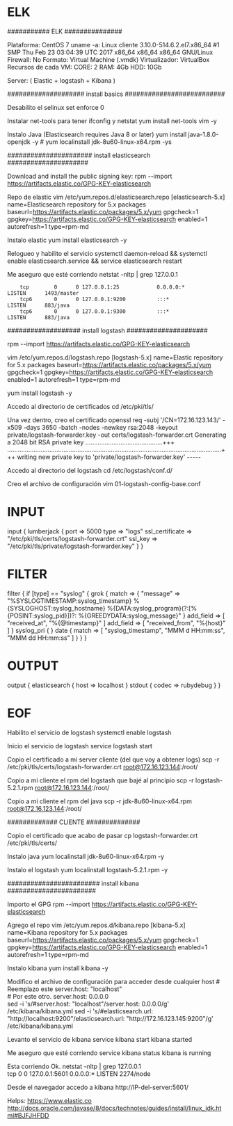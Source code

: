 # ELK


########### ELK ###############

Plataforma: CentOS 7
uname -a: Linux cliente 3.10.0-514.6.2.el7.x86_64 #1 SMP Thu Feb 23 03:04:39 UTC 2017 x86_64 x86_64 x86_64 GNU/Linux
Firewall: No
Formato:  Virtual Machine (.vmdk)
Virtualizador: VirtualBox
Recursos de cada VM:
					CORE: 2
					RAM: 4Gb
					HDD: 10Gb

Server:  ( Elastic + logstash + Kibana )


#################### install basics ##########################

Desabilito el selinux
	set enforce 0

Instalar net-tools para tener ifconfig y netstat
	yum install net-tools vim -y 

Instalo Java (Elasticsearch requires Java 8 or later)
	yum install java-1.8.0-openjdk -y
	# yum localinstall jdk-8u60-linux-x64.rpm -ys


###################### install elasticsearch #####################

Download and install the public signing key:
	rpm --import https://artifacts.elastic.co/GPG-KEY-elasticsearch

Repo de elastic
	vim /etc/yum.repos.d/elasticsearch.repo
		[elasticsearch-5.x]
		name=Elasticsearch repository for 5.x packages
		baseurl=https://artifacts.elastic.co/packages/5.x/yum
		gpgcheck=1
		gpgkey=https://artifacts.elastic.co/GPG-KEY-elasticsearch
		enabled=1
		autorefresh=1
		type=rpm-md


Instalo elastic
	yum install elasticsearch -y 


Relogueo y habilito el servicio
	systemctl daemon-reload && systemctl enable elasticsearch.service && service elasticsearch restart


Me aseguro que esté corriendo
	netstat -nltp | grep 127.0.0.1

		tcp        0      0 127.0.0.1:25            0.0.0.0:*               LISTEN      1493/master         
		tcp6       0      0 127.0.0.1:9200          :::*                    LISTEN      883/java            
		tcp6       0      0 127.0.0.1:9300          :::*                    LISTEN      883/java



################### install logstash #####################

rpm --import https://artifacts.elastic.co/GPG-KEY-elasticsearch

vim /etc/yum.repos.d/logstash.repo
[logstash-5.x]
name=Elastic repository for 5.x packages
baseurl=https://artifacts.elastic.co/packages/5.x/yum
gpgcheck=1
gpgkey=https://artifacts.elastic.co/GPG-KEY-elasticsearch
enabled=1
autorefresh=1
type=rpm-md

yum install logstash -y 


Accedo al directorio de certificados
	cd /etc/pki/tls/

Una vez dentro, creo el certificado
	openssl req -subj '/CN=172.16.123.143/'  -x509 -days 3650 -batch -nodes -newkey rsa:2048 -keyout private/logstash-forwarder.key -out certs/logstash-forwarder.crt
	Generating a 2048 bit RSA private key
	............................................+++
	..........................................................................................................................+++
	writing new private key to 'private/logstash-forwarder.key'
	-----


Accedo al directorio del logstash
	cd /etc/logstash/conf.d/

Creo el archivo de configuración
	vim 01-logstash-config-base.conf	

# INPUT
input {
  lumberjack {
    port => 5000
    type => "logs"
    ssl_certificate => "/etc/pki/tls/certs/logstash-forwarder.crt"
    ssl_key => "/etc/pki/tls/private/logstash-forwarder.key"
   }
}

# FILTER
filter {
  if [type] == "syslog" {
    grok {
      match => { "message" => "%SYSLOGTIMESTAMP:syslog_timestamp} %{SYSLOGHOST:syslog_hostname} %{DATA:syslog_program}(?:\[%{POSINT:syslog_pid}\])?: %{GREEDYDATA:syslog_message}" }
      add_field => [ "received_at", "%{@timestamp}" ]
      add_field => [ "received_from", "%{host}" ]
      }
      syslog_pri { }
      date {
        match => [ "syslog_timestamp", "MMM d HH:mm:ss", "MMM dd HH:mm:ss" ]
      }
   }
}

# OUTPUT
output {
  elasticsearch { host => localhost }
  stdout { codec => rubydebug }
}
# EOF


Habilito el servicio de logstash
	systemctl enable logstash

Inicio el servicio de logstash
	service logstash start

Copio el certificado a mi server cliente  (del que voy a obtener logs)
	scp -r /etc/pki/tls/certs/logstash-forwarder.crt  root@172.16.123.144:/root/

Copio a mi cliente el rpm del logstash que bajé al principio
	scp -r logstash-5.2.1.rpm  root@172.16.123.144:/root/

Copio a mi cliente el rpm del java
	scp -r jdk-8u60-linux-x64.rpm  root@172.16.123.144:/root/


############# CLIENTE ##############

Copio el certificado que acabo de pasar
	cp logstash-forwarder.crt /etc/pki/tls/certs/

Instalo java
	yum localinstall jdk-8u60-linux-x64.rpm -y

Instalo el logstash
	yum localinstall logstash-5.2.1.rpm  -y 







######################## install kibana #######################

Importo el GPG
	rpm --import https://artifacts.elastic.co/GPG-KEY-elasticsearch

Agrego el repo
	vim /etc/yum.repos.d/kibana.repo
	[kibana-5.x]
	name=Kibana repository for 5.x packages
	baseurl=https://artifacts.elastic.co/packages/5.x/yum
	gpgcheck=1
	gpgkey=https://artifacts.elastic.co/GPG-KEY-elasticsearch
	enabled=1
	autorefresh=1
	type=rpm-md

Instalo kibana
	yum install kibana -y

Modifico el archivo de configuración para acceder desde cualquier host
		# Reemplazo este server.host: "localhost"  
		# Por este otro.  server.host: 0.0.0.0        
	sed -i 's/#server.host: "localhost"/server.host: 0.0.0.0/g' /etc/kibana/kibana.yml
	sed -i 's/#elasticsearch.url: "http:\/\/localhost:9200"/elasticsearch.url: "http:\/\/172.16.123.145:9200"/g' /etc/kibana/kibana.yml


Levanto el servicio de kibana
	service kibana start
		kibana started

Me aseguro que esté corriendo
	service kibana status
		kibana is running


Esta corriendo Ok.
	netstat -nltp | grep 127.0.0.1     
		tcp        0      0 127.0.0.1:5601          0.0.0.0:*               LISTEN      2274/node  

Desde el navegador accedo a kibana
	http://IP-del-server:5601/
























Helps:
https://www.elastic.co
http://docs.oracle.com/javase/8/docs/technotes/guides/install/linux_jdk.html#BJFJHFDD
















